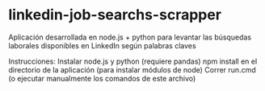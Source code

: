 # linkedin-job-searchs-scrapper
Aplicación desarrollada en node.js + python para levantar las búsquedas laborales disponibles en LinkedIn según palabras claves

Instrucciones:
Instalar node.js y python (requiere pandas)
npm install en el directorio de la aplicación (para instalar módulos de node)
Correr run.cmd (o ejecutar manualmente los comandos de este archivo)
